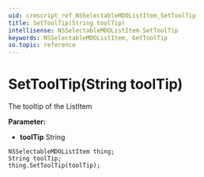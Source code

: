 ```yaml
---
uid: crmscript_ref_NSSelectableMDOListItem_SetToolTip
title: SetToolTip(String toolTip)
intellisense: NSSelectableMDOListItem.SetToolTip
keywords: NSSelectableMDOListItem, GetToolTip
so.topic: reference
---
```


# SetToolTip(String toolTip)

The tooltip of the ListItem

**Parameter:** 
* **toolTip** String

```crmscript
NSSelectableMDOListItem thing;
String toolTip;
thing.SetToolTip(toolTip);
```

